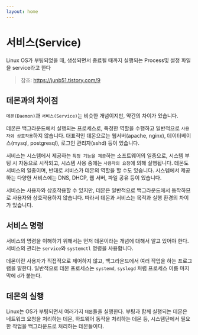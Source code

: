 ```yaml
---
layout: home
---
```


# 서비스(Service)
Linux OS가 부팅되었을 때, 생성되면서 종료될 때까지 실행되는 Process및 설정 파일을 service라고 한다

> 참조: https://junb51.tistory.com/9

## 데몬과의 차이점
`데몬(Daemon)`과 `서비스(Service)`는 비슷한 개념이지만, 약간의 차이가 있습니다.

데몬은 백그라운드에서 실행되는 프로세스로, 특정한 역할을 수행하고 일반적으로 `사용자와 상호작용`하지 않습니다. 대표적인 데몬으로는 웹서버(apache, nginx), 데이터베이스(mysql, postgresql), 로그인 관리자(sshd) 등이 있습니다.

서비스는 시스템에서 제공하는 `특정 기능을 제공`하는 소프트웨어의 일종으로, 시스템 부팅 시 자동으로 시작되고, 시스템 사용 중에는 `사용자의 요청`에 의해 실행됩니다. 데몬도 서비스의 일종이며, 반대로 서비스가 데몬의 역할을 할 수도 있습니다. 시스템에서 제공하는 다양한 서비스에는 DNS, DHCP, 웹 서버, 파일 공유 등이 있습니다.

서비스는 사용자와 상호작용할 수 있지만, 데몬은 일반적으로 백그라운드에서 동작하므로 사용자와 상호작용하지 않습니다. 따라서 데몬과 서비스는 목적과 실행 환경의 차이가 있습니다.


## 서비스 명령
서비스의 명령을 이해하기 위해서는 먼저 데몬이라는 개념에 대해서 알고 있어야 한다. 서비스의 관리는 `service`와 `systemctl` 명령을 사용합니다.

데몬이란 사용자가 직접적으로 제어하지 않고, 백그라운드에서 여러 작업을 하는 프로그램을 말한다. 일반적으로 데몬 프로세스는 `systemd`, `syslogd` 처럼 프로세스 이름 마지막에 `d`가 붙는다.

## 데몬의 실행
Linux는 OS가 부팅되면서 여러가지 `데몬`들을 실행한다. 부팅과 함께 실행되는 데몬은 네트워크 요청을 처리하는 데몬, 하드웨어 동작을 처리하는 데몬 등, 시스템단에서 필요한 작업을 백그라운드로 처리하는 데몬들이다.  


